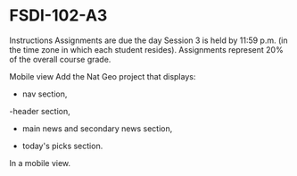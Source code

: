 # FSDI-102-A3
Instructions
Assignments are due the day Session 3 is held by 11:59 p.m. (in the time zone in which each student resides). Assignments represent 20% of the overall course grade.

Mobile view
Add the Nat Geo project that displays:

- nav section,

-header section,

- main news and secondary news section,

- today's picks section.

In a mobile view.
